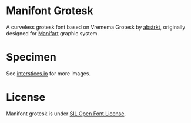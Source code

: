 # Manifont Grotesk
A curveless grotesk font based on Vremema Grotesk by [abstrkt](http://abstrkt.ru/), originally designed for [Manifart](http://manifart.org) graphic system.

# Specimen
See [interstices.io](http://interstices.io/chantiers/manifart-1/) for more images.

# License
Manifont grotesk is under [SIL Open Font License](http://scripts.sil.org/cms/scripts/page.php?site_id=nrsi&id=OFL).
